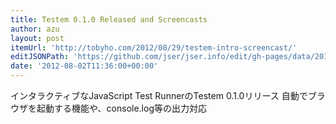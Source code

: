 ```yaml
---
title: Testem 0.1.0 Released and Screencasts
author: azu
layout: post
itemUrl: 'http://tobyho.com/2012/08/29/testem-intro-screencast/'
editJSONPath: 'https://github.com/jser/jser.info/edit/gh-pages/data/2012/08/index.json'
date: '2012-08-02T11:36:00+00:00'
---
```

インタラクティブなJavaScript Test RunnerのTestem 0.1.0リリース
自動でブラウザを起動する機能や、console.log等の出力対応
